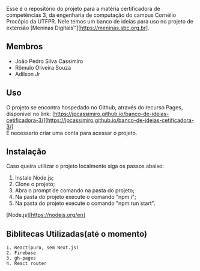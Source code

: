 Esse é o repositório do projeto para a matéria certificadora de competências 3, da engenharia de computação do campus Cornélio Procópio da UTFPR. Nele temos um banco de ideias para uso no projeto de extensão [Meninas Digitais™][https://meninas.sbc.org.br].

## Membros
<ul>
<li>João Pedro Silva Cassimiro</li>
<li>Rômulo Oliveira Souza</li>
<li>Adilson Jr</li>
</ul>

## Uso

O projeto se encontra hospedado no Github, através do recurso Pages, disponivel no link: [https://jpcassimiro.github.io/banco-de-ideias-cetificadora-3/][https://jpcassimiro.github.io/banco-de-ideias-cetificadora-3/]</br>
É necessario criar uma conta para acessar o projeto.

## Instalação

Caso queira utilizar o projeto localmente siga os passos abaixo:

<ol> 
<li>Instale Node.js;</li>
<li>Clone o projeto;</li>
<li>Abra o prompt de comando na pasta do projeto;</li>
<li>Na pasta do projeto execute o comando "npm i";</li>
<li>Na pasta do projeto execute o comando "npm run start".</li>
</ol>
    
[Node.js][https://nodejs.org/en]

## Biblitecas Utilizadas(até o momento)

    1. React(puro, sem Next.js)
    2. Firebase
    3. gh-pages
    4. React router

